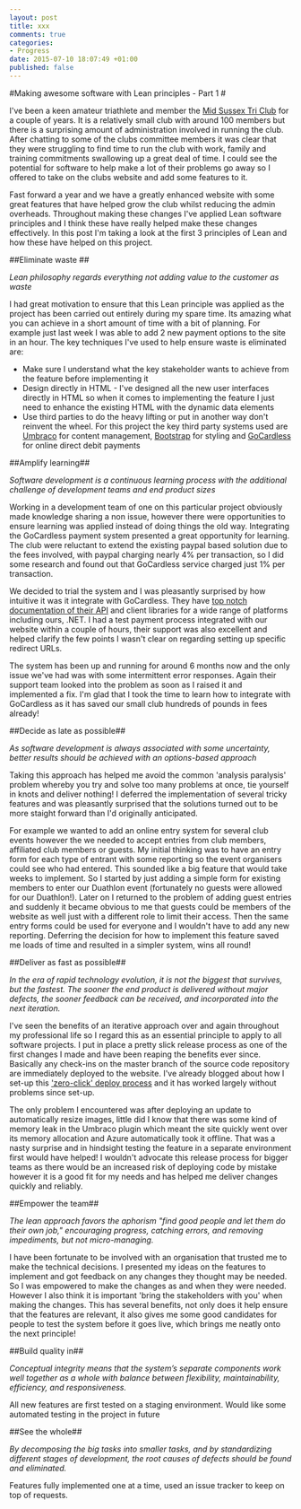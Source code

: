 ```yaml
---
layout: post
title: xxx
comments: true
categories: 
- Progress
date: 2015-07-10 18:07:49 +01:00
published: false
---
```


#Making awesome software with Lean principles - Part 1 #

I've been a keen amateur triathlete and member the [Mid Sussex Tri Club](http://midsussextriclub.com/) for a couple of years. It is a relatively small club with around 100 members but there is a surprising amount of administration involved in running the club. After chatting to some of the clubs committee members it was clear that they were struggling to find time to run the club with work, family and training commitments swallowing up a great deal of time. I could see the potential for software to help make a lot of their problems go away so I offered to take on the clubs website and add some features to it.

Fast forward a year and we have a greatly enhanced website with some great features that have helped grow the club whilst reducing the admin overheads. Throughout making these changes I've applied Lean software principles and I think these have really helped make these changes effectively. In this post I'm taking a look at the first 3 principles of Lean and how these have helped on this project.

##Eliminate waste ##

*Lean philosophy regards everything not adding value to the customer as waste*

I had great motivation to ensure that this Lean principle was applied as the project has been carried out entirely during my spare time. Its amazing what you can achieve in a short amount of time with a bit of planning. For example just last week I was able to add 2 new payment options to the site in an hour. The key techniques I've used to help ensure waste is eliminated are:

- Make sure I understand what the key stakeholder wants to achieve from the feature before implementing it
- Design directly in HTML - I've designed all the new user interfaces directly in HTML so when it comes to implementing the feature I just need to enhance the existing HTML with the dynamic data elements
- Use third parties to do the heavy lifting or put in another way don't reinvent the wheel. For this project the key third party systems used are [Umbraco](http://umbraco.com/) for content management, [Bootstrap](http://getbootstrap.com/) for styling and [GoCardless](https://gocardless.com/) for online direct debit payments 

##Amplify learning##

*Software development is a continuous learning process with the additional challenge of development teams and end product sizes*

Working in a development team of one on this particular project obviously made knowledge sharing a non issue, however there were opportunities to ensure learning was applied instead of doing things the old way. Integrating the GoCardless payment system presented a great opportunity for learning. The club were reluctant to extend the existing paypal based solution due to the fees involved, with paypal charging nearly 4% per transaction, so I did some research and found out that GoCardless service charged just 1% per transaction. 

We decided to trial the system and I was pleasantly surprised by how intuitive it was it integrate with GoCardless. They have [top notch documentation of their API](https://developer.gocardless.com/) and client libraries for a wide range of platforms including ours, .NET. I had a test payment process integrated with our website within a couple of hours, their support was also excellent and helped clarify the few points I wasn't clear on regarding setting up specific redirect URLs.

The system has been up and running for around 6 months now and the only issue we've had was with some intermittent error responses. Again their support team looked into the problem as soon as I raised it and implemented a fix. I'm glad that I took the time to learn how to integrate with GoCardless as it has saved our small club hundreds of pounds in fees already!

##Decide as late as possible##

*As software development is always associated with some uncertainty, better results should be achieved with an options-based approach*

Taking this approach has helped me avoid the common 'analysis paralysis' problem whereby you try and solve too many problems at once, tie yourself in knots and deliver nothing! I deferred the implementation of several tricky  features and was pleasantly surprised that the solutions turned out to be more staight forward than I'd originally anticipated. 

For example we wanted to add an online entry system for several club events however the we needed to accept entries from club members, affiliated club members or guests. My initial thinking was to have an entry form for each type of entrant with some reporting so the event organisers could see who had entered. This sounded like a big feature that would take weeks to implement. So I started by just adding a simple form for existing members to enter our Duathlon event (fortunately no guests were allowed for our Duathlon!). Later on I returned to the problem of adding guest entries and suddenly it became obvious to me that guests could be members of the website as well just with a different role to limit their access. Then the same entry forms could be used for everyone and I wouldn't have to add any new reporting. Deferring the decision for how to implement this feature saved me loads of time and resulted in a simpler system, wins all round!

##Deliver as fast as possible##

*In the era of rapid technology evolution, it is not the biggest that survives, but the fastest. The sooner the end product is delivered without major defects, the sooner feedback can be received, and incorporated into the next iteration.*

I've seen the benefits of an iterative approach over and again throughout my professional life so I regard this as an essential principle to apply to all software projects. I put in place a pretty slick release process as one of the first changes I made and have been reaping the benefits ever since. Basically any check-ins on the master branch of the source code repository are immediately deployed to the website. I've already blogged about how I set-up this ['zero-click' deploy process](http://bakingwebsites.co.uk/2014/07/02/automated-azure-deployments/) and it has worked largely without problems since set-up. 

The only problem I encountered was after deploying an update to automatically resize images, little did I know that there was some kind of memory leak in the Umbraco plugin which meant the site quickly went over its memory allocation and Azure automatically took it offline. That was a nasty surprise and in hindsight testing the feature in a separate environment first would have helped! I wouldn't advocate this release process for bigger teams as there would be an increased risk of deploying code by mistake however it is a good fit for my needs and has helped me deliver changes quickly and reliably.

##Empower the team##
      
*The lean approach favors the aphorism "find good people and let them do their own job," encouraging progress, catching errors, and removing impediments, but not micro-managing.*

I have been fortunate to be involved with an organisation that trusted me to make the technical decisions. I presented my ideas on the features to implement and got feedback on any changes they thought may be needed. So I was empowered to make the changes as and when they were needed. However I also think it is important 'bring the stakeholders with you' when making the changes. This has several benefits, not only does it help ensure that the features are relevant, it also gives me some good candidates for people to test the system before it goes live, which brings me neatly onto the next principle!

##Build quality in##

*Conceptual integrity means that the system’s separate components work well together as a whole with balance between flexibility, maintainability, efficiency, and responsiveness.*

All new features are first tested on a staging environment. Would like some automated testing in the project in future

##See the whole##

*By decomposing the big tasks into smaller tasks, and by standardizing different stages of development, the root causes of defects should be found and eliminated.*

Features fully implemented one at a time, used an issue tracker to keep on top of requests.



